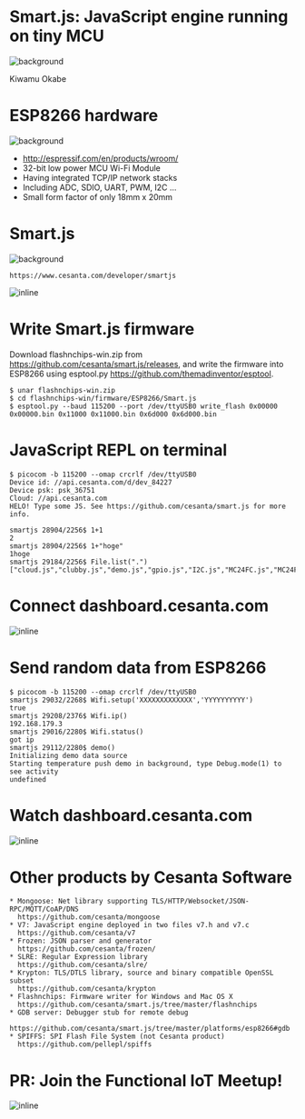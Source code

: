 # Smart.js: JavaScript engine running on tiny MCU
![background](img/smartjs_webpage.png)

Kiwamu Okabe

# ESP8266 hardware
![background](img/ESP-WROOM-02.png)

* http://espressif.com/en/products/wroom/
* 32-bit low power MCU Wi-Fi Module
* Having integrated TCP/IP network stacks
* Including ADC, SDIO, UART, PWM, I2C ...
* Small form factor of only 18mm x 20mm

# Smart.js
![background](img/ethernet_cables.png)

```
https://www.cesanta.com/developer/smartjs
```

![inline](draw/smartjs.png)

# Write Smart.js firmware

Download flashnchips-win.zip from https://github.com/cesanta/smart.js/releases, and write the firmware into ESP8266 using esptool.py https://github.com/themadinventor/esptool.

```
$ unar flashnchips-win.zip
$ cd flashnchips-win/firmware/ESP8266/Smart.js
$ esptool.py --baud 115200 --port /dev/ttyUSB0 write_flash 0x00000 0x00000.bin 0x11000 0x11000.bin 0x6d000 0x6d000.bin
```

# JavaScript REPL on terminal

```
$ picocom -b 115200 --omap crcrlf /dev/ttyUSB0
Device id: //api.cesanta.com/d/dev_84227 
Device psk: psk_36751 
Cloud: //api.cesanta.com 
HELO! Type some JS. See https://github.com/cesanta/smart.js for more info. 

smartjs 28904/2256$ 1+1
2
smartjs 28904/2256$ 1+"hoge"
1hoge
smartjs 29184/2256$ File.list(".")
["cloud.js","clubby.js","demo.js","gpio.js","I2C.js","MC24FC.js","MC24FC_test.js","MCP9808.js","MCP9808_test.js","MPL115A1.js","smart.js","swupdate.js","sys_rts.js","user.js","sys_config.json"]
```

# Connect dashboard.cesanta.com

![inline](img/cesanta_dashboard1.png)

# Send random data from ESP8266

```
$ picocom -b 115200 --omap crcrlf /dev/ttyUSB0
smartjs 29032/2268$ Wifi.setup('XXXXXXXXXXXXX','YYYYYYYYYY')
true
smartjs 29208/2376$ Wifi.ip()
192.168.179.3
smartjs 29016/2280$ Wifi.status()
got ip
smartjs 29112/2280$ demo()
Initializing demo data source
Starting temperature push demo in background, type Debug.mode(1) to see activity
undefined
```

# Watch dashboard.cesanta.com

![inline](img/cesanta_dashboard2.png)

# Other products by Cesanta Software

```
* Mongoose: Net library supporting TLS/HTTP/Websocket/JSON-RPC/MQTT/CoAP/DNS
  https://github.com/cesanta/mongoose
* V7: JavaScript engine deployed in two files v7.h and v7.c
  https://github.com/cesanta/v7
* Frozen: JSON parser and generator
  https://github.com/cesanta/frozen/
* SLRE: Regular Expression library
  https://github.com/cesanta/slre/
* Krypton: TLS/DTLS library, source and binary compatible OpenSSL subset
  https://github.com/cesanta/krypton
* Flashnchips: Firmware writer for Windows and Mac OS X
  https://github.com/cesanta/smart.js/tree/master/flashnchips
* GDB server: Debugger stub for remote debug
  https://github.com/cesanta/smart.js/tree/master/platforms/esp8266#gdb
* SPIFFS: SPI Flash File System (not Cesanta product)
  https://github.com/pellepl/spiffs
```

# PR: Join the Functional IoT Meetup!

![inline](img/fpiot_meetup.png)
